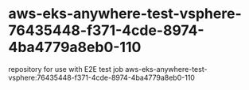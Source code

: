 # aws-eks-anywhere-test-vsphere-76435448-f371-4cde-8974-4ba4779a8eb0-110
repository for use with E2E test job aws-eks-anywhere-test-vsphere:76435448-f371-4cde-8974-4ba4779a8eb0-110
